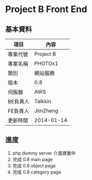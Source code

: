 ﻿# Project B Front End 

## 基本資料

項目		| 內容
-----------	| ----
專案代號	| Project B
專案名稱 	| PHOTOx1
類別 		| 網站服務
版本 		| 0.8
伺服器 		| AWS
BE負責人	| Talkkin
FE負責人	| JimZheng
更新時間	| 2014-01-14

## 進度

1. php dummy server 介面建置中
1. 完成 0.8 main page
1. 完成 0.8 object page 
1. 完成 0.8 category page 